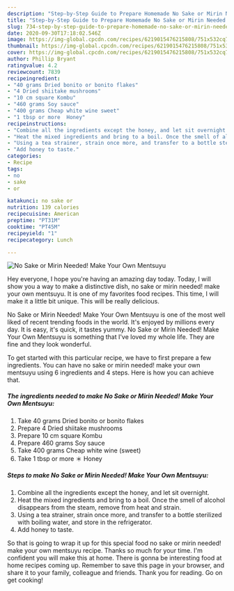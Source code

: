 ```yaml
---
description: "Step-by-Step Guide to Prepare Homemade No Sake or Mirin Needed! Make Your Own Mentsuyu"
title: "Step-by-Step Guide to Prepare Homemade No Sake or Mirin Needed! Make Your Own Mentsuyu"
slug: 734-step-by-step-guide-to-prepare-homemade-no-sake-or-mirin-needed-make-your-own-mentsuyu
date: 2020-09-30T17:18:02.546Z
image: https://img-global.cpcdn.com/recipes/6219015476215808/751x532cq70/no-sake-or-mirin-needed-make-your-own-mentsuyu-recipe-main-photo.jpg
thumbnail: https://img-global.cpcdn.com/recipes/6219015476215808/751x532cq70/no-sake-or-mirin-needed-make-your-own-mentsuyu-recipe-main-photo.jpg
cover: https://img-global.cpcdn.com/recipes/6219015476215808/751x532cq70/no-sake-or-mirin-needed-make-your-own-mentsuyu-recipe-main-photo.jpg
author: Phillip Bryant
ratingvalue: 4.2
reviewcount: 7839
recipeingredient:
- "40 grams Dried bonito or bonito flakes"
- "4 Dried shiitake mushrooms"
- "10 cm square Kombu"
- "460 grams Soy sauce"
- "400 grams Cheap white wine sweet"
- "1 tbsp or more  Honey"
recipeinstructions:
- "Combine all the ingredients except the honey, and let sit overnight."
- "Heat the mixed ingredients and bring to a boil. Once the smell of alcohol disappears from the steam, remove from heat and strain."
- "Using a tea strainer, strain once more, and transfer to a bottle sterilized with boiling water, and store in the refrigerator."
- "Add honey to taste."
categories:
- Recipe
tags:
- no
- sake
- or

katakunci: no sake or 
nutrition: 139 calories
recipecuisine: American
preptime: "PT31M"
cooktime: "PT45M"
recipeyield: "1"
recipecategory: Lunch

---
```



![No Sake or Mirin Needed! Make Your Own Mentsuyu](https://img-global.cpcdn.com/recipes/6219015476215808/751x532cq70/no-sake-or-mirin-needed-make-your-own-mentsuyu-recipe-main-photo.jpg)

Hey everyone, I hope you're having an amazing day today. Today, I will show you a way to make a distinctive dish, no sake or mirin needed! make your own mentsuyu. It is one of my favorites food recipes. This time, I will make it a little bit unique. This will be really delicious.

No Sake or Mirin Needed! Make Your Own Mentsuyu is one of the most well liked of recent trending foods in the world. It's enjoyed by millions every day. It is easy, it's quick, it tastes yummy. No Sake or Mirin Needed! Make Your Own Mentsuyu is something that I've loved my whole life. They are fine and they look wonderful.




To get started with this particular recipe, we have to first prepare a few ingredients. You can have no sake or mirin needed! make your own mentsuyu using 6 ingredients and 4 steps. Here is how you can achieve that.

<!--inarticleads1-->

##### The ingredients needed to make No Sake or Mirin Needed! Make Your Own Mentsuyu:

1. Take 40 grams Dried bonito or bonito flakes
1. Prepare 4 Dried shiitake mushrooms
1. Prepare 10 cm square Kombu
1. Prepare 460 grams Soy sauce
1. Take 400 grams Cheap white wine (sweet)
1. Take 1 tbsp or more ＊ Honey




<!--inarticleads2-->

##### Steps to make No Sake or Mirin Needed! Make Your Own Mentsuyu:

1. Combine all the ingredients except the honey, and let sit overnight.
1. Heat the mixed ingredients and bring to a boil. Once the smell of alcohol disappears from the steam, remove from heat and strain.
1. Using a tea strainer, strain once more, and transfer to a bottle sterilized with boiling water, and store in the refrigerator.
1. Add honey to taste.




So that is going to wrap it up for this special food no sake or mirin needed! make your own mentsuyu recipe. Thanks so much for your time. I'm confident you will make this at home. There is gonna be interesting food at home recipes coming up. Remember to save this page in your browser, and share it to your family, colleague and friends. Thank you for reading. Go on get cooking!
